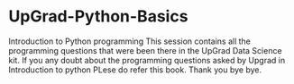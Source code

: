 # UpGrad-Python-Basics
Introduction to Python programming
This session contains all the programming questions that were been there in the UpGrad Data Science kit.
If you any doubt about the programming questions asked by Upgrad in Introduction to python
PLese do refer this book.
Thank you
bye bye.
